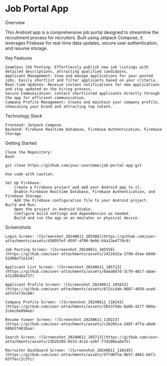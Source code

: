 # Job Portal App

Overview

This Android app is a comprehensive job portal designed to streamline the recruitment process for recruiters. Built using Jetpack Compose, it leverages Firebase for real-time data updates, secure user authentication, and resume storage.

Key Features

    Seamless Job Posting: Effortlessly publish new job listings with detailed descriptions, attracting qualified candidates.
    Applicant Management: View and manage applications for your posted jobs. Easily shortlist and filter applicants based on your criteria.
    Real-time Updates: Receive instant notifications for new applications and stay updated on the hiring process.
    Secure Communication: Contact shortlisted applicants directly through the app for efficient communication.
    Company Profile Management: Create and maintain your company profile, showcasing your brand and attracting top talent.

Technology Stack

    Frontend: Jetpack Compose
    Backend: Firebase Realtime Database, Firebase Authentication, Firebase Storage

Getting Started

    Clone the Repository:
    Bash

    git clone https://github.com/your-username/job-portal-app.git

    Use code with caution.

    Set Up Firebase:
        Create a Firebase project and add your Android app to it.
        Enable Firebase Realtime Database, Firebase Authentication, and Firebase Storage.
        Add the Firebase configuration file to your Android project.
    Build and Run:
        Open the project in Android Studio.
        Configure build settings and dependencies as needed.
        Build and run the app on an emulator or physical device.

Screenshots

    Login Screen: ![Screenshot_20240611_105508](https://github.com/user-attachments/assets/d3895fef-859f-4f90-9e9d-64a13e4774c9)
    
    Job Posting Screen: ![Screenshot_20240611_105558](https://github.com/user-attachments/assets/2422432a-1790-43ae-bb48-52d06ef1e124)

    Applicant List Screen: ![Screenshot_20240611_105713](https://github.com/user-attachments/assets/0aea0d7d-3cf9-48c7-abae-43128838a737)

    Applicant Profile Screen: ![Screenshot_20240611_105833](https://github.com/user-attachments/assets/672ccdab-8687-4650-ace6-a5fefe73ec88)

    Company Profile Screen: ![Screenshot_20240611_110243](https://github.com/user-attachments/assets/5b53fdde-8a6b-4277-909a-2c6ec0e094eb)
    
    Resume Viewer Screen: ![Screenshot_20240611_110223](https://github.com/user-attachments/assets/c26205ca-240f-4ffa-a0a8-68b61f481baa)

    Search Screen: ![Screenshot_20240611_105713](https://github.com/user-attachments/assets/23b2b395-6533-4c2e-a28f-f7d208eadaf5)
    
    Recruiter Dashboard Screen: ![Screenshot_20240611_110145](https://github.com/user-attachments/assets/5f7d0f5a-9b57-4061-bbf1-65ffecc2c3fc)


